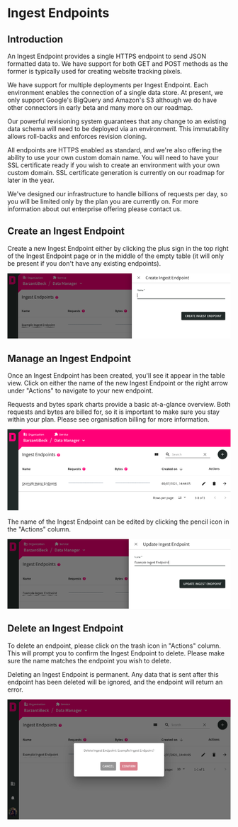 # Ingest Endpoints

## Introduction

An Ingest Endpoint provides a single HTTPS endpoint to send JSON formatted data to. We have support for both GET and POST methods as the former is typically used for creating website tracking pixels.

We have support for multiple deployments per Ingest Endpoint. Each environment enables the connection of a single data store. At present, we only support Google's BigQuery and Amazon's S3 although we do have other connectors in early beta and many more on our roadmap.

Our powerful revisioning system guarantees that any change to an existing data schema will need to be deployed via an environment. This immutability allows roll-backs and enforces revision cloning. 

All endpoints are HTTPS enabled as standard, and we're also offering the ability to use your own custom domain name. You will need to have your SSL certificate ready if you wish to create an environment with your own custom domain. SSL certificate generation is currently on our roadmap for later in the year.

We've designed our infrastructure to handle billions of requests per day, so you will be limited only by the plan you are currently on. For more information about out enterprise offering please contact us.

## Create an Ingest Endpoint

Create a new Ingest Endpoint either by clicking the plus sign in the top right of the Ingest Endpoint page or in the middle of the empty table (it will only be present if you don't have any existing endpoints). 

![Create Ingest Endpoint](/img/data-manager/create-ingest-endpoint.png)


## Manage an Ingest Endpoint

Once an Ingest Endpoint has been created, you'll see it appear in the table view. Click on either the name of the new Ingest Endpoint or the right arrow under "Actions" to navigate to your new endpoint.

Requests and bytes spark charts provide a basic at-a-glance overview. Both requests and bytes are billed for, so it is important to make sure you stay within your plan. Please see organisation billing for more information.

![View Ingest Endpoint](/img/data-manager/view-ingest-endpoint.png)

The name of the Ingest Endpoint can be edited by clicking the pencil icon in the "Actions" column.

![Edit Ingest Endpoint](/img/data-manager/edit-ingest-endpoint.png)


## Delete an Ingest Endpoint

To delete an endpoint, please click on the trash icon in "Actions" column. This will prompt you to confirm the Ingest Endpoint to delete. Please make sure the name matches the endpoint you wish to delete.

<Warn>

Deleting an Ingest Endpoint is permanent. Any data that is sent after this endpoint has been deleted will be ignored, and the endpoint will return an error.

</Warn>

![Delete Ingest Endpoint](/img/data-manager/delete-ingest-endpoint.png)
